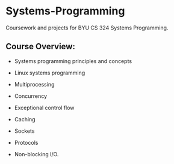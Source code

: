 # Systems-Programming
Coursework and projects for BYU CS 324 Systems Programming.

## Course Overview: 

- Systems programming principles and concepts

- Linux systems programming
 
- Multiprocessing

- Concurrency

- Exceptional control flow

- Caching

- Sockets

- Protocols

- Non-blocking I/O.

